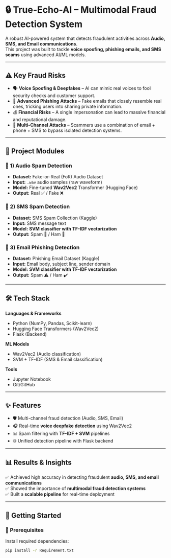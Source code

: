 # 🔒 True-Echo-AI – Multimodal Fraud Detection System  

A robust AI-powered system that detects fraudulent activities across **Audio, SMS, and Email communications**.  
This project was built to tackle **voice spoofing, phishing emails, and SMS scams** using advanced AI/ML models.  

---

## ⚠️ Key Fraud Risks  
- 🗣️ **Voice Spoofing & Deepfakes** – AI can mimic real voices to fool security checks and customer support.  
- 📧 **Advanced Phishing Attacks** – Fake emails that closely resemble real ones, tricking users into sharing private information.  
- 💰 **Financial Risks** – A single impersonation can lead to massive financial and reputational damage.  
- 🔗 **Multi-Channel Attacks** – Scammers use a combination of email + phone + SMS to bypass isolated detection systems.  

---

## 🧩 Project Modules  

### 🎤 1) Audio Spam Detection  
- **Dataset:** Fake-or-Real (FoR) Audio Dataset  
- **Input:** `.wav` audio samples (raw waveform)  
- **Model:** Fine-tuned **Wav2Vec2** Transformer (Hugging Face)  
- **Output:** Real ✅ / Fake ❌  

### 💬 2) SMS Spam Detection  
- **Dataset:** SMS Spam Collection (Kaggle)  
- **Input:** SMS message text  
- **Model:** **SVM classifier with TF-IDF vectorization**  
- **Output:** Spam 📵 / Ham 📨  

### 📩 3) Email Phishing Detection  
- **Dataset:** Phishing Email Dataset (Kaggle)  
- **Input:** Email body, subject line, sender domain  
- **Model:** **SVM classifier with TF-IDF vectorization**  
- **Output:** Spam ⚠️ / Ham ✔️  

---

## 🛠️ Tech Stack  

**Languages & Frameworks**  
- Python (NumPy, Pandas, Scikit-learn)  
- Hugging Face Transformers (Wav2Vec2)  
- Flask (Backend)  

**ML Models**  
- Wav2Vec2 (Audio classification)  
- SVM + TF-IDF (SMS & Email classification)  

**Tools**  
- Jupyter Notebook  
- Git/GitHub  

---

## ✨ Features  
- 🛡️ Multi-channel fraud detection (Audio, SMS, Email)  
- 🎧 Real-time **voice deepfake detection** using Wav2Vec2  
- 📊 Spam filtering with **TF-IDF + SVM** pipelines  
- 🌐 Unified detection pipeline with Flask backend  

---

## 📊 Results & Insights  
✅ Achieved high accuracy in detecting fraudulent **audio, SMS, and email communications**  
✅ Showed the importance of **multimodal fraud detection systems**  
✅ Built a **scalable pipeline** for real-time deployment  

---

## 🚀 Getting Started  

### 📌 Prerequisites  
Install required dependencies:  

```bash
pip install -r Requirement.txt


